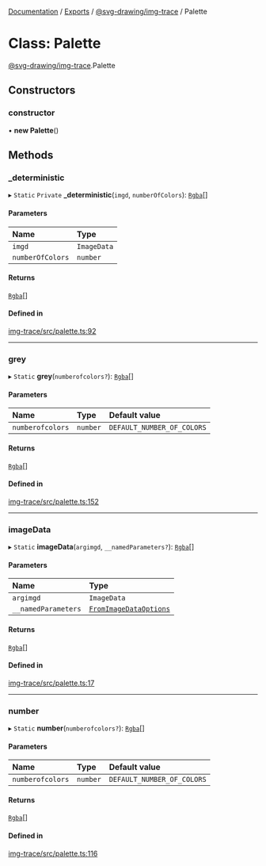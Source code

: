 [Documentation](../README.md) / [Exports](../modules.md) / [@svg-drawing/img-trace](../modules/svg_drawing_img_trace.md) / Palette

# Class: Palette

[@svg-drawing/img-trace](../modules/svg_drawing_img_trace.md).Palette

## Constructors

### constructor

• **new Palette**()

## Methods

### \_deterministic

▸ `Static` `Private` **_deterministic**(`imgd`, `numberOfColors`): [`Rgba`](../interfaces/svg_drawing_img_trace.Rgba.md)[]

#### Parameters

| Name | Type |
| :------ | :------ |
| `imgd` | `ImageData` |
| `numberOfColors` | `number` |

#### Returns

[`Rgba`](../interfaces/svg_drawing_img_trace.Rgba.md)[]

#### Defined in

[img-trace/src/palette.ts:92](https://github.com/kmkzt/svg-drawing/blob/6dacb53/packages/img-trace/src/palette.ts#L92)

___

### grey

▸ `Static` **grey**(`numberofcolors?`): [`Rgba`](../interfaces/svg_drawing_img_trace.Rgba.md)[]

#### Parameters

| Name | Type | Default value |
| :------ | :------ | :------ |
| `numberofcolors` | `number` | `DEFAULT_NUMBER_OF_COLORS` |

#### Returns

[`Rgba`](../interfaces/svg_drawing_img_trace.Rgba.md)[]

#### Defined in

[img-trace/src/palette.ts:152](https://github.com/kmkzt/svg-drawing/blob/6dacb53/packages/img-trace/src/palette.ts#L152)

___

### imageData

▸ `Static` **imageData**(`argimgd`, `__namedParameters?`): [`Rgba`](../interfaces/svg_drawing_img_trace.Rgba.md)[]

#### Parameters

| Name | Type |
| :------ | :------ |
| `argimgd` | `ImageData` |
| `__namedParameters` | [`FromImageDataOptions`](../interfaces/svg_drawing_img_trace.FromImageDataOptions.md) |

#### Returns

[`Rgba`](../interfaces/svg_drawing_img_trace.Rgba.md)[]

#### Defined in

[img-trace/src/palette.ts:17](https://github.com/kmkzt/svg-drawing/blob/6dacb53/packages/img-trace/src/palette.ts#L17)

___

### number

▸ `Static` **number**(`numberofcolors?`): [`Rgba`](../interfaces/svg_drawing_img_trace.Rgba.md)[]

#### Parameters

| Name | Type | Default value |
| :------ | :------ | :------ |
| `numberofcolors` | `number` | `DEFAULT_NUMBER_OF_COLORS` |

#### Returns

[`Rgba`](../interfaces/svg_drawing_img_trace.Rgba.md)[]

#### Defined in

[img-trace/src/palette.ts:116](https://github.com/kmkzt/svg-drawing/blob/6dacb53/packages/img-trace/src/palette.ts#L116)
